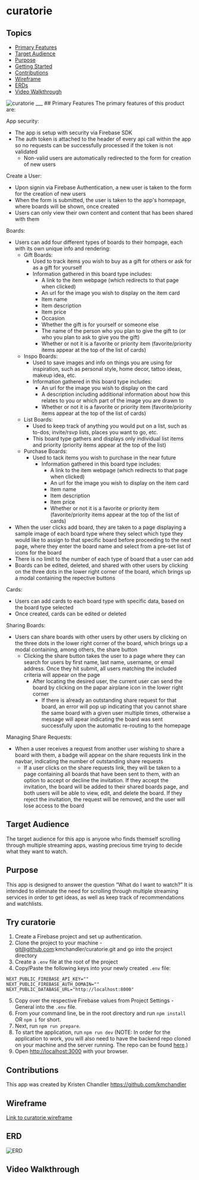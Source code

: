 # curatorie
## Topics
- [Primary Features](#primary-features)
- [Target Audience](#target-audience)
- [Purpose](#purpose)
- [Getting Started](#getting-started)
- [Contributions](#contributions)
- [Wireframe](#wireframe)
- [ERDs](#ERDs)
- [Video Walkthrough](#video-walkthrough)

<img src="styles/curatorie_screenshot.png" alt="curatorie" title="curatorie">
___
## Primary Features
The primary features of this product are:

App security:
  * The app is setup with security via Firebase SDK
  * The auth token is attached to the header of every api call within the app so no requests can be successfully processed if the token is not validated
    * Non-valid users are automatically redirected to the form for creation of new users 

Create a User:
  * Upon signin via Firebase Authentication, a new user is taken to the form for the creation of new users
  * When the form is submitted, the user is taken to the app's homepage, where boards will be shown, once created
  * Users can only view their own content and content that has been shared with them

Boards:
  * Users can add four different types of boards to their hompage, each with its own unique info and rendering:
    * Gift Boards:
      * Used to track items you wish to buy as a gift for others or ask for as a gift for yourself
      * Information gathered in this board type includes:
        * A link to the item webpage (which redirects to that page when clicked)
        * An url for the image you wish to display on the item card
        * Item name
        * Item description
        * Item price
        * Occasion
        * Whether the gift is for yourself or someone else
        * The name of the person who you plan to give the gift to (or who you plan to ask to give you the gift)
        * Whether or not it is a favorite or priority item (favorite/priority items appear at the top of the list of cards)
    * Inspo Boards:
      * Used to save images and info on things you are using for inspiration, such as personal style, home decor, tattoo ideas, makeup idea, etc.
      * Information gathered in this board type includes:
        * An url for the image you wish to display on the card
        * A description including additional information about how this relates to you or which part of the image you are drawn to
        * Whether or not it is a favorite or priority item (favorite/priority items appear at the top of the list of cards)
    * List Boards:
      * Used to keep track of anything you would put on a list, such as to-dos, invite/rsvp lists, places you want to go, etc.
      * This board type gathers and displays only individual list items and priority (priority items appear at the top of the list)
    * Purchase Boards: 
      * Used to tack items you wish to purchase in the near future
        * Information gathered in this board type includes:
          * A link to the item webpage (which redirects to that page when clicked)
          * An url for the image you wish to display on the item card
          * Item name
          * Item description
          * Item price
          * Whether or not it is a favorite or priority item (favorite/priority items appear at the top of the list of cards)
  * When the user clicks add board, they are taken to a page displaying a sample image of each board type where they select which type they would like to assign to that specific board before proceeding to the next page, where they enter the board name and select from a pre-set list of icons for the board
  * There is no limit to the number of each type of board that a user can add
  * Boards can be edited, deleted, and shared with other users by clicking on the three dots in the lower right corner of the board, which brings up a modal containing the repective buttons

Cards:
  * Users can add cards to each board type with specific data, based on the board type selected
  * Once created, cards can be edited or deleted

Sharing Boards:
  * Users can share boards with other users by other users by clicking on the three dots in the lower right corner of the board, which brings up a modal containing, among others, the share button
    * Clicking the share button takes the user to a page where they can search for users by first name, last name, username, or email address. Once they hit submit, all users matching the included criteria will appear on the page
      * After locating the desired user, the current user can send the board by clicking on the papar airplane icon in the lower right corner
        * If there is already an outstanding share request for that board, an error will pop up indicating that you cannot share the same board with a given user multiple times, otherwise a message will apear indicating the board was sent successfully upon the automatic re-routing to the homepage

Managing Share Requests:
  * When a user receives a request from another user wishing to share a board with them, a badge will appear on the share requests link in the navbar, indicating the number of outstanding share requests
    * If a user clicks on the share requests link, they will be taken to a page containing all boards that have been sent to them, with an option to accept or decline the invitation. If they accept the invitation, the board will be added to their shared boards page, and both users will be able to view, edit, and delete the board. If they reject the invitation, the request will be removed, and the user will lose access to the board


## Target Audience
The target audience for this app is anyone who finds themself scrolling through multiple streaming apps, wasting precious time trying to decide what they want to watch.

## Purpose
This app is designed to answer the question “What do I want to watch?” It is intended to eliminate the need for scrolling through multiple streaming services in order to get ideas, as well as keep track of recommendations and watchlists. 

## Try curatorie
1. Create a Firebase project and set up authentication. 
2. Clone the project to your machine - git@github.com:kmchandler/curatorie.git and go into the project directory
3. Create a `.env` file at the root of the project
4. Copy/Paste the following keys into your newly created `.env` file:
```
NEXT_PUBLIC_FIREBASE_API_KEY=""
NEXT_PUBLIC_FIREBASE_AUTH_DOMAIN=""
NEXT_PUBLIC_DATABASE_URL="http://localhost:8000"
```
5. Copy over the respective Firebase values from Project Settings - General into the `.env` file.
6. From your command line, be in the root directory and run `npm install` OR `npm i` for short.
7. Next, run `npm run prepare`.
8. To start the application, run `npm run dev` (NOTE: In order for the application to work, you will also need to have the backend repo cloned on your machine and the server running. The repo can be found [here](https://github.com/kmchandler/curatorie-server).)
9. Open [http://localhost:3000](http://localhost:3000) with your browser.

## Contributions
This app was created by Kristen Chandler
https://github.com/kmchandler

## Wireframe
[Link to curatorie wireframe](https://whimsical.com/curatorie-5YYsV6WVUYTPYrDfs7u1Zu)

## ERD
<img src="styles/curatorie_ERD.png" alt="ERD" title="ERD">
        
## Video Walkthrough

